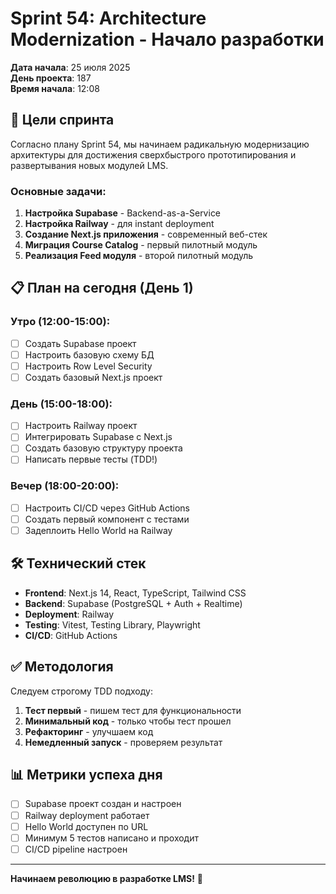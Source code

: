 # Sprint 54: Architecture Modernization - Начало разработки

**Дата начала**: 25 июля 2025  
**День проекта**: 187  
**Время начала**: 12:08

## 🎯 Цели спринта

Согласно плану Sprint 54, мы начинаем радикальную модернизацию архитектуры для достижения сверхбыстрого прототипирования и развертывания новых модулей LMS.

### Основные задачи:
1. **Настройка Supabase** - Backend-as-a-Service
2. **Настройка Railway** - для instant deployment
3. **Создание Next.js приложения** - современный веб-стек
4. **Миграция Course Catalog** - первый пилотный модуль
5. **Реализация Feed модуля** - второй пилотный модуль

## 📋 План на сегодня (День 1)

### Утро (12:00-15:00):
- [ ] Создать Supabase проект
- [ ] Настроить базовую схему БД
- [ ] Настроить Row Level Security
- [ ] Создать базовый Next.js проект

### День (15:00-18:00):
- [ ] Настроить Railway проект
- [ ] Интегрировать Supabase с Next.js
- [ ] Создать базовую структуру проекта
- [ ] Написать первые тесты (TDD!)

### Вечер (18:00-20:00):
- [ ] Настроить CI/CD через GitHub Actions
- [ ] Создать первый компонент с тестами
- [ ] Задеплоить Hello World на Railway

## 🛠 Технический стек

- **Frontend**: Next.js 14, React, TypeScript, Tailwind CSS
- **Backend**: Supabase (PostgreSQL + Auth + Realtime)
- **Deployment**: Railway
- **Testing**: Vitest, Testing Library, Playwright
- **CI/CD**: GitHub Actions

## ✅ Методология

Следуем строгому TDD подходу:
1. **Тест первый** - пишем тест для функциональности
2. **Минимальный код** - только чтобы тест прошел
3. **Рефакторинг** - улучшаем код
4. **Немедленный запуск** - проверяем результат

## 📊 Метрики успеха дня

- [ ] Supabase проект создан и настроен
- [ ] Railway deployment работает
- [ ] Hello World доступен по URL
- [ ] Минимум 5 тестов написано и проходит
- [ ] CI/CD pipeline настроен

---

**Начинаем революцию в разработке LMS!** 🚀 